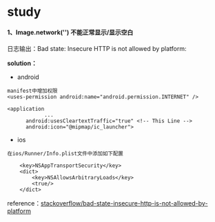 # study 


#### 1、Image.network('') 不能正常显示/显示空白
日志输出：Bad state: Insecure HTTP is not allowed by platform:

**solution：**  
* android
```
manifest中增加权限
<uses-permission android:name="android.permission.INTERNET" />

<application
			...
      android:usesCleartextTraffic="true" <!-- This Line -->
      android:icon="@mipmap/ic_launcher">
```
* ios
```
在ios/Runner/Info.plist文件中添加如下配置

	<key>NSAppTransportSecurity</key>
	<dict>
		<key>NSAllowsArbitraryLoads</key>
		<true/>
	</dict>
```
reference：[stackoverflow/bad-state-insecure-http-is-not-allowed-by-platform](https://stackoverflow.com/questions/64197752/bad-state-insecure-http-is-not-allowed-by-platform?answertab=active#tab-top)